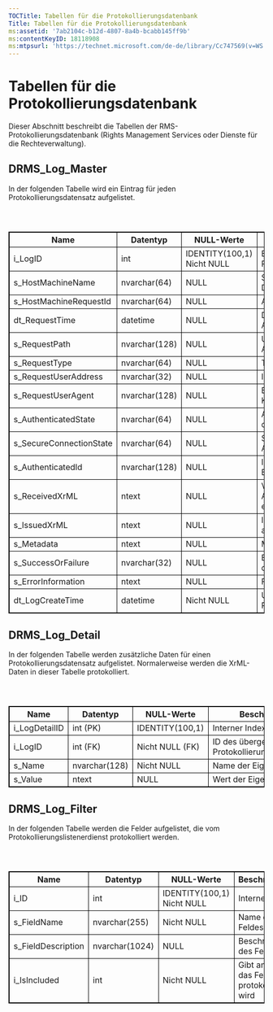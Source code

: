 ```yaml
---
TOCTitle: Tabellen für die Protokollierungsdatenbank
Title: Tabellen für die Protokollierungsdatenbank
ms:assetid: '7ab2104c-b12d-4807-8a4b-bcabb145ff9b'
ms:contentKeyID: 18118908
ms:mtpsurl: 'https://technet.microsoft.com/de-de/library/Cc747569(v=WS.10)'
---
```


Tabellen für die Protokollierungsdatenbank
==========================================

Dieser Abschnitt beschreibt die Tabellen der RMS-Protokollierungsdatenbank (Rights Management Services oder Dienste für die Rechteverwaltung).

DRMS\_Log\_Master
-----------------

In der folgenden Tabelle wird ein Eintrag für jeden Protokollierungsdatensatz aufgelistet.

###  

 
<table style="border:1px solid black;">
<colgroup>
<col width="25%" />
<col width="25%" />
<col width="25%" />
<col width="25%" />
</colgroup>
<thead>
<tr class="header">
<th style="border:1px solid black;" >Name</th>
<th style="border:1px solid black;" >Datentyp</th>
<th style="border:1px solid black;" >NULL-Werte</th>
<th style="border:1px solid black;" >Beschreibung</th>
</tr>
</thead>
<tbody>
<tr class="odd">
<td style="border:1px solid black;">i_LogID</td>
<td style="border:1px solid black;">int</td>
<td style="border:1px solid black;">IDENTITY(100,1) Nicht NULL</td>
<td style="border:1px solid black;">Eindeutige ID für den Protokollierungsdatensatz</td>
</tr>
<tr class="even">
<td style="border:1px solid black;">s_HostMachineName</td>
<td style="border:1px solid black;">nvarchar(64)</td>
<td style="border:1px solid black;">NULL</td>
<td style="border:1px solid black;">Server, der den Datensatz generiert hat</td>
</tr>
<tr class="odd">
<td style="border:1px solid black;">s_HostMachineRequestId</td>
<td style="border:1px solid black;">nvarchar(64)</td>
<td style="border:1px solid black;">NULL</td>
<td style="border:1px solid black;">Anforderungs-ID</td>
</tr>
<tr class="even">
<td style="border:1px solid black;">dt_RequestTime</td>
<td style="border:1px solid black;">datetime</td>
<td style="border:1px solid black;">NULL</td>
<td style="border:1px solid black;">Datum und Uhrzeit der Anforderung</td>
</tr>
<tr class="odd">
<td style="border:1px solid black;">s_RequestPath</td>
<td style="border:1px solid black;">nvarchar(128)</td>
<td style="border:1px solid black;">NULL</td>
<td style="border:1px solid black;">URL-Pfad der Anforderung</td>
</tr>
<tr class="even">
<td style="border:1px solid black;">s_RequestType</td>
<td style="border:1px solid black;">nvarchar(64)</td>
<td style="border:1px solid black;">NULL</td>
<td style="border:1px solid black;">Typ der Anforderung</td>
</tr>
<tr class="odd">
<td style="border:1px solid black;">s_RequestUserAddress</td>
<td style="border:1px solid black;">nvarchar(32)</td>
<td style="border:1px solid black;">NULL</td>
<td style="border:1px solid black;">IP-Adresse des Clients</td>
</tr>
<tr class="even">
<td style="border:1px solid black;">s_RequestUserAgent</td>
<td style="border:1px solid black;">nvarchar(128)</td>
<td style="border:1px solid black;">NULL</td>
<td style="border:1px solid black;">Benutzer-Agent-Kopfzeile des Clients</td>
</tr>
<tr class="odd">
<td style="border:1px solid black;">s_AuthenticatedState</td>
<td style="border:1px solid black;">nvarchar(64)</td>
<td style="border:1px solid black;">NULL</td>
<td style="border:1px solid black;">Authentifizierungsstatus der Anforderung</td>
</tr>
<tr class="even">
<td style="border:1px solid black;">s_SecureConnectionState</td>
<td style="border:1px solid black;">nvarchar(64)</td>
<td style="border:1px solid black;">NULL</td>
<td style="border:1px solid black;">SSL-Schutz der Anforderung</td>
</tr>
<tr class="odd">
<td style="border:1px solid black;">s_AuthenticatedId</td>
<td style="border:1px solid black;">nvarchar(128)</td>
<td style="border:1px solid black;">NULL</td>
<td style="border:1px solid black;">ID des authentifizierten Benutzers</td>
</tr>
<tr class="even">
<td style="border:1px solid black;">s_ReceivedXrML</td>
<td style="border:1px solid black;">ntext</td>
<td style="border:1px solid black;">NULL</td>
<td style="border:1px solid black;">Vom Client in der Anforderung empfangenes XrML</td>
</tr>
<tr class="odd">
<td style="border:1px solid black;">s_IssuedXrML</td>
<td style="border:1px solid black;">ntext</td>
<td style="border:1px solid black;">NULL</td>
<td style="border:1px solid black;">In der Anforderung ausgestellte XrML-Lizenz</td>
</tr>
<tr class="even">
<td style="border:1px solid black;">s_Metadata</td>
<td style="border:1px solid black;">ntext</td>
<td style="border:1px solid black;">NULL</td>
<td style="border:1px solid black;">Metadaten</td>
</tr>
<tr class="odd">
<td style="border:1px solid black;">s_SuccessOrFailure</td>
<td style="border:1px solid black;">nvarchar(32)</td>
<td style="border:1px solid black;">NULL</td>
<td style="border:1px solid black;">Erfolg oder Fehlschlagen der Anforderung</td>
</tr>
<tr class="even">
<td style="border:1px solid black;">s_ErrorInformation</td>
<td style="border:1px solid black;">ntext</td>
<td style="border:1px solid black;">NULL</td>
<td style="border:1px solid black;">Fehlerdaten</td>
</tr>
<tr class="odd">
<td style="border:1px solid black;">dt_LogCreateTime</td>
<td style="border:1px solid black;">datetime</td>
<td style="border:1px solid black;">Nicht NULL</td>
<td style="border:1px solid black;">Uhrzeit der Protokollerstellung</td>
</tr>
</tbody>
</table>
  
DRMS\_Log\_Detail  
-----------------
  
In der folgenden Tabelle werden zusätzliche Daten für einen Protokollierungsdatensatz aufgelistet. Normalerweise werden die XrML-Daten in dieser Tabelle protokolliert.
  
###  

 
<table style="border:1px solid black;">
<colgroup>
<col width="25%" />
<col width="25%" />
<col width="25%" />
<col width="25%" />
</colgroup>
<thead>
<tr class="header">
<th style="border:1px solid black;" >Name</th>
<th style="border:1px solid black;" >Datentyp</th>
<th style="border:1px solid black;" >NULL-Werte</th>
<th style="border:1px solid black;" >Beschreibung</th>
</tr>
</thead>
<tbody>
<tr class="odd">
<td style="border:1px solid black;">i_LogDetailID</td>
<td style="border:1px solid black;">int (PK)</td>
<td style="border:1px solid black;">IDENTITY(100,1)</td>
<td style="border:1px solid black;">Interner Index</td>
</tr>
<tr class="even">
<td style="border:1px solid black;">i_LogID</td>
<td style="border:1px solid black;">int (FK)</td>
<td style="border:1px solid black;">Nicht NULL (FK)</td>
<td style="border:1px solid black;">ID des übergeordneten Protokollierungsdatensatzes</td>
</tr>
<tr class="odd">
<td style="border:1px solid black;">s_Name</td>
<td style="border:1px solid black;">nvarchar(128)</td>
<td style="border:1px solid black;">Nicht NULL</td>
<td style="border:1px solid black;">Name der Eigenschaft</td>
</tr>
<tr class="even">
<td style="border:1px solid black;">s_Value</td>
<td style="border:1px solid black;">ntext</td>
<td style="border:1px solid black;">NULL</td>
<td style="border:1px solid black;">Wert der Eigenschaft</td>
</tr>
</tbody>
</table>
  
DRMS\_Log\_Filter  
-----------------
  
In der folgenden Tabelle werden die Felder aufgelistet, die vom Protokollierungslistenerdienst protokolliert werden.
  
###  

 
<table style="border:1px solid black;">
<colgroup>
<col width="25%" />
<col width="25%" />
<col width="25%" />
<col width="25%" />
</colgroup>
<thead>
<tr class="header">
<th style="border:1px solid black;" >Name</th>
<th style="border:1px solid black;" >Datentyp</th>
<th style="border:1px solid black;" >NULL-Werte</th>
<th style="border:1px solid black;" >Beschreibung</th>
</tr>
</thead>
<tbody>
<tr class="odd">
<td style="border:1px solid black;">i_ID</td>
<td style="border:1px solid black;">int</td>
<td style="border:1px solid black;">IDENTITY(100,1) Nicht NULL</td>
<td style="border:1px solid black;">Interner Index</td>
</tr>
<tr class="even">
<td style="border:1px solid black;">s_FieldName</td>
<td style="border:1px solid black;">nvarchar(255)</td>
<td style="border:1px solid black;">Nicht NULL</td>
<td style="border:1px solid black;">Name des Feldes</td>
</tr>
<tr class="odd">
<td style="border:1px solid black;">s_FieldDescription</td>
<td style="border:1px solid black;">nvarchar(1024)</td>
<td style="border:1px solid black;">NULL</td>
<td style="border:1px solid black;">Beschreibung des Feldes</td>
</tr>
<tr class="even">
<td style="border:1px solid black;">i_IsIncluded</td>
<td style="border:1px solid black;">int</td>
<td style="border:1px solid black;">Nicht NULL</td>
<td style="border:1px solid black;">Gibt an, ob das Feld protokolliert wird</td>
</tr>
</tbody>
</table>
